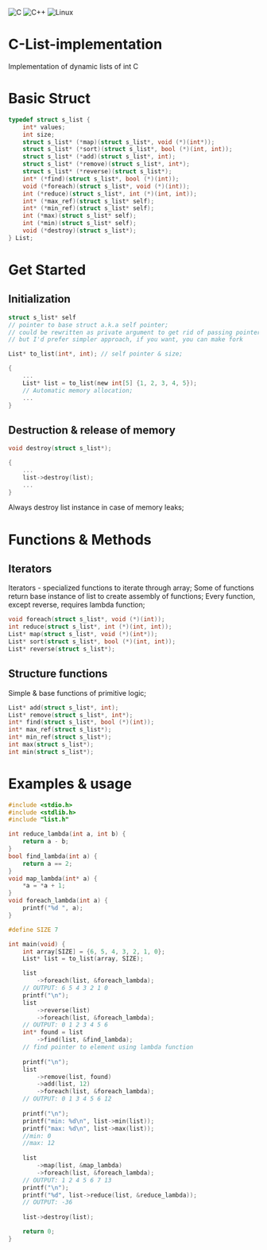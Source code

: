 ![C](https://img.shields.io/badge/c-%2300599C.svg?style=for-the-badge&logo=c&logoColor=white)
![C++](https://img.shields.io/badge/c++-%2300599C.svg?style=for-the-badge&logo=c%2B%2B&logoColor=white)
![Linux](https://img.shields.io/badge/Linux-FCC624?style=for-the-badge&logo=linux&logoColor=black)

# C-List-implementation
Implementation of dynamic lists of int C

# Basic Struct

```C
typedef struct s_list {
	int* values;
	int size;
	struct s_list* (*map)(struct s_list*, void (*)(int*));
	struct s_list* (*sort)(struct s_list*, bool (*)(int, int));
	struct s_list* (*add)(struct s_list*, int);
	struct s_list* (*remove)(struct s_list*, int*);
	struct s_list* (*reverse)(struct s_list*);
	int* (*find)(struct s_list*, bool (*)(int));
	void (*foreach)(struct s_list*, void (*)(int));
	int (*reduce)(struct s_list*, int (*)(int, int));
	int* (*max_ref)(struct s_list* self);
	int* (*min_ref)(struct s_list* self);
	int (*max)(struct s_list* self);
	int (*min)(struct s_list* self);
	void (*destroy)(struct s_list*);
} List;
```

# Get Started
## Initialization

```C
struct s_list* self
// pointer to base struct a.k.a self pointer;
// could be rewritten as private argument to get rid of passing pointer to every function
// but I'd prefer simpler approach, if you want, you can make fork
```

```C
List* to_list(int*, int); // self pointer & size;

{
	...
	List* list = to_list(new int[5] {1, 2, 3, 4, 5});
	// Automatic memory allocation;
	...
}
```

## Destruction & release of memory

```C
void destroy(struct s_list*);

{
	...
	list->destroy(list);
	...
}
```
Always destroy list instance in case of memory leaks;

# Functions & Methods
## Iterators

Iterators - specialized functions to iterate through array;
Some of functions return base instance of list to create assembly of functions;
Every function, except reverse, requires lambda function;

```C
void foreach(struct s_list*, void (*)(int));
int reduce(struct s_list*, int (*)(int, int));
List* map(struct s_list*, void (*)(int*));
List* sort(struct s_list*, bool (*)(int, int));
List* reverse(struct s_list*);
```

## Structure functions
Simple & base functions of primitive logic;
```C
List* add(struct s_list*, int);
List* remove(struct s_list*, int*);
int* find(struct s_list*, bool (*)(int));
int* max_ref(struct s_list*);
int* min_ref(struct s_list*);
int max(struct s_list*);
int min(struct s_list*);
```

# Examples & usage
```C
#include <stdio.h>
#include <stdlib.h>
#include "list.h"

int reduce_lambda(int a, int b) {
	return a - b;
}
bool find_lambda(int a) {
	return a == 2;
}
void map_lambda(int* a) {
	*a = *a + 1;
}
void foreach_lambda(int a) {
	printf("%d ", a);
}

#define SIZE 7

int main(void) {
	int array[SIZE] = {6, 5, 4, 3, 2, 1, 0};
	List* list = to_list(array, SIZE);

	list
		->foreach(list, &foreach_lambda);
	// OUTPUT: 6 5 4 3 2 1 0
	printf("\n");
	list
		->reverse(list)
		->foreach(list, &foreach_lambda);
	// OUTPUT: 0 1 2 3 4 5 6
	int* found = list
		->find(list, &find_lambda);	
	// find pointer to element using lambda function
	
	printf("\n");
	list
		->remove(list, found)
		->add(list, 12)
		->foreach(list, &foreach_lambda);	
	// OUTPUT: 0 1 3 4 5 6 12 
	
	printf("\n");
	printf("min: %d\n", list->min(list));
	printf("max: %d\n", list->max(list));
	//min: 0
	//max: 12
	
	list
		->map(list, &map_lambda)
		->foreach(list, &foreach_lambda);
	// OUTPUT: 1 2 4 5 6 7 13
	printf("\n");
	printf("%d", list->reduce(list, &reduce_lambda));
	// OUTPUT: -36
	
	list->destroy(list);

	return 0;
}

```
